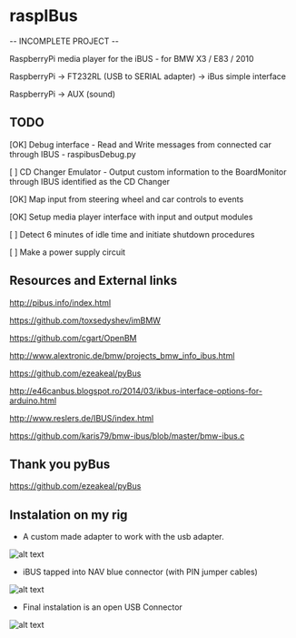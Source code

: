 raspIBus
========

-- INCOMPLETE PROJECT --

RaspberryPi media player for the iBUS - for BMW X3 / E83 / 2010 

RaspberryPi 	->		FT232RL (USB to SERIAL adapter) 	->		iBus simple interface				

RaspberryPi 	-> 		AUX (sound)


TODO
----

[OK] Debug interface - Read and Write messages from connected car through IBUS - raspibusDebug.py

[ ] CD Changer Emulator - Output custom information to the BoardMonitor through IBUS identified as the CD Changer

[OK] Map input from steering wheel and car controls to events

[OK] Setup media player interface with input and output modules

[ ] Detect 6 minutes of idle time and initiate shutdown procedures

[ ] Make a power supply circuit



Resources and External links
----------------------------

http://pibus.info/index.html

https://github.com/toxsedyshev/imBMW

https://github.com/cgart/OpenBM

http://www.alextronic.de/bmw/projects_bmw_info_ibus.html

https://github.com/ezeakeal/pyBus

http://e46canbus.blogspot.ro/2014/03/ikbus-interface-options-for-arduino.html

http://www.reslers.de/IBUS/index.html

https://github.com/karis79/bmw-ibus/blob/master/bmw-ibus.c


Thank you pyBus
---------------

https://github.com/ezeakeal/pyBus


Instalation on my rig
---------------------

- A custom made adapter to work with the usb adapter.

![alt text](http://i58.tinypic.com/5efx3n.jpg)

- iBUS tapped into NAV blue connector (with PIN jumper cables)

![alt text](http://i62.tinypic.com/10sdhdx.jpg)

- Final instalation is an open USB Connector

![alt text](http://i58.tinypic.com/358qmgi.jpg)


